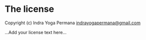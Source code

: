 # The license

Copyright (c) Indra Yoga Permana <indrayogapermana@gmail.com>

...Add your license text here...